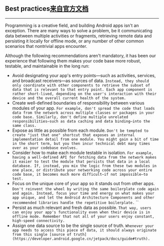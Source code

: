 ## Best practices[来自官方文档](https://developer.android.google.cn/jetpack/docs/guide)
---
Programming is a creative field, and building Android apps isn't an exception. There are many ways to solve a problem, be it communicating data between multiple activities or fragments, retrieving remote data and persisting it locally for offline mode, or any number of other common scenarios that nontrivial apps encounter.

Although the following recommendations aren't mandatory, it has been our experience that following them makes your code base more robust, testable, and maintainable in the long run:

- Avoid designating your app's entry points—such as activities, services, and broadcast receivers—as sources of data.
`Instead, they should only coordinate with other components to retrieve the subset of data that is relevant to that entry point. Each app component is rather short-lived, depending on the user's interaction with their device and the overall current health of the system.`
- Create well-defined boundaries of responsibility between various modules of your app.
`For example, don't spread the code that loads data from the network across multiple classes or packages in your code base. Similarly, don't define multiple unrelated responsibilities—such as data caching and data binding—into the same class.`
- Expose as little as possible from each module.
 `Don't be tempted to create "just that one" shortcut that exposes an internal implementation detail from one module. You might gain a bit of time in the short term, but you then incur technical debt many times over as your codebase evolves.`
- Consider how to make each module testable in isolation.
`For example, having a well-defined API for fetching data from the network makes it easier to test the module that persists that data in a local database. If, instead, you mix the logic from these two modules in one place, or distribute your networking code across your entire code base, it becomes much more difficult—if not impossible—to test.`
- Focus on the unique core of your app so it stands out from other apps.
`Don't reinvent the wheel by writing the same boilerplate code again and again. Instead, focus your time and energy on what makes your app unique, and let the Android Architecture Components and other recommended libraries handle the repetitive boilerplate.`
``
- Persist as much relevant and fresh data as possible.
`That way, users can enjoy your app's functionality even when their device is in offline mode. Remember that not all of your users enjoy constant, high-speed connectivity.`
- Assign one data source to be the single source of truth.
`Whenever your app needs to access this piece of data, it should always originate from this single [source of truth](https://developer.android.google.cn/jetpack/docs/guide#truth).`